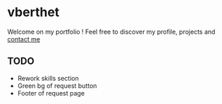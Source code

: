 # vberthet

Welcome on my portfolio !
Feel free to discover my profile, projects and [contact me](mailto:vincent.berthet.pro@gmail.com)

## TODO
* Rework skills section
* Green bg of request button
* Footer of request page
